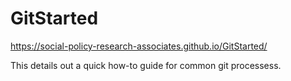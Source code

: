 # GitStarted
https://social-policy-research-associates.github.io/GitStarted/

This details out a quick how-to guide for common git processess.  
